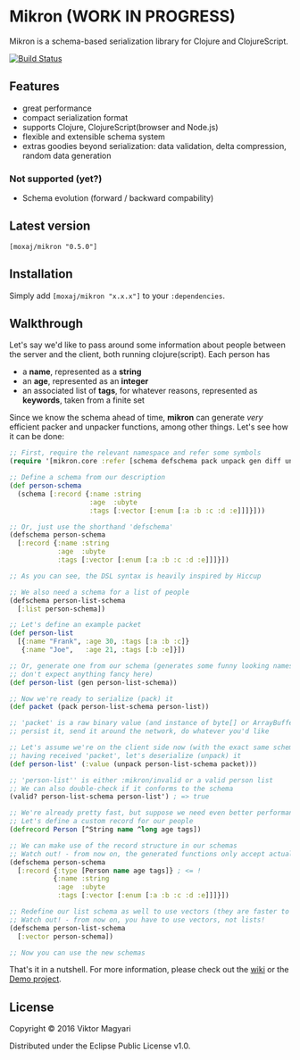 # Mikron (WORK IN PROGRESS)

Mikron is a schema-based serialization library for Clojure and ClojureScript.

[![Build Status](https://travis-ci.org/moxaj/mikron.svg?branch=master)](https://travis-ci.org/moxaj/mikron)

## Features

- great performance
- compact serialization format
- supports Clojure, ClojureScript(browser and Node.js)
- flexible and extensible schema system
- extras goodies beyond serialization: data validation, delta compression, random data generation

### Not supported (yet?)

- Schema evolution (forward / backward compability)

## Latest version

`[moxaj/mikron "0.5.0"]`

## Installation

Simply add `[moxaj/mikron "x.x.x"]` to your `:dependencies`.

## Walkthrough

Let's say we'd like to pass around some information about people between the server and the client, both running clojure(script). Each person has

- a **name**, represented as a **string**
- an **age**, represented as an **integer**
- an associated list of **tags**, for whatever reasons, represented as **keywords**, taken from a finite set

Since we know the schema ahead of time, **mikron** can generate _very_ efficient packer and unpacker functions, among other things. Let's see how it can be done:

```clojure
;; First, require the relevant namespace and refer some symbols
(require '[mikron.core :refer [schema defschema pack unpack gen diff undiff]])

;; Define a schema from our description
(def person-schema
  (schema [:record {:name :string
                    :age  :ubyte
                    :tags [:vector [:enum [:a :b :c :d :e]]]}]))

;; Or, just use the shorthand 'defschema'
(defschema person-schema
  [:record {:name :string
            :age  :ubyte
            :tags [:vector [:enum [:a :b :c :d :e]]]}])

;; As you can see, the DSL syntax is heavily inspired by Hiccup

;; We also need a schema for a list of people
(defschema person-list-schema
  [:list person-schema])

;; Let's define an example packet
(def person-list
  [{:name "Frank", :age 30, :tags [:a :b :c]}
   {:name "Joe",   :age 21, :tags [:b :e]}])

;; Or, generate one from our schema (generates some funny looking names,
;; don't expect anything fancy here)
(def person-list (gen person-list-schema))

;; Now we're ready to serialize (pack) it
(def packet (pack person-list-schema person-list))

;; 'packet' is a raw binary value (and instance of byte[] or ArrayBuffer),
;; persist it, send it around the network, do whatever you'd like

;; Let's assume we're on the client side now (with the exact same schema definitions),
;; having received 'packet', let's deserialize (unpack) it
(def person-list' (:value (unpack person-list-schema packet)))

;; 'person-list'' is either :mikron/invalid or a valid person list
;; We can also double-check if it conforms to the schema
(valid? person-list-schema person-list') ; => true

;; We're already pretty fast, but suppose we need even better performance
;; Let's define a custom record for our people
(defrecord Person [^String name ^long age tags])

;; We can make use of the record structure in our schemas
;; Watch out! - from now on, the generated functions only accept actual records
(defschema person-schema
  [:record {:type [Person name age tags]} ; <= !
           {:name :string
            :age  :ubyte
            :tags [:vector [:enum [:a :b :c :d :e]]]}])

;; Redefine our list schema as well to use vectors (they are faster to iterate)
;; Watch out! - from now on, you have to use vectors, not lists!
(defschema person-list-schema
  [:vector person-schema])

;; Now you can use the new schemas
```

That's it in a nutshell. For more information, please check out the [wiki](https://github.com/moxaj/mikron/wiki) or the [Demo project](https://github.com/moxaj/mikron-demo).

## License

Copyright © 2016 Viktor Magyari

Distributed under the Eclipse Public License v1.0.
